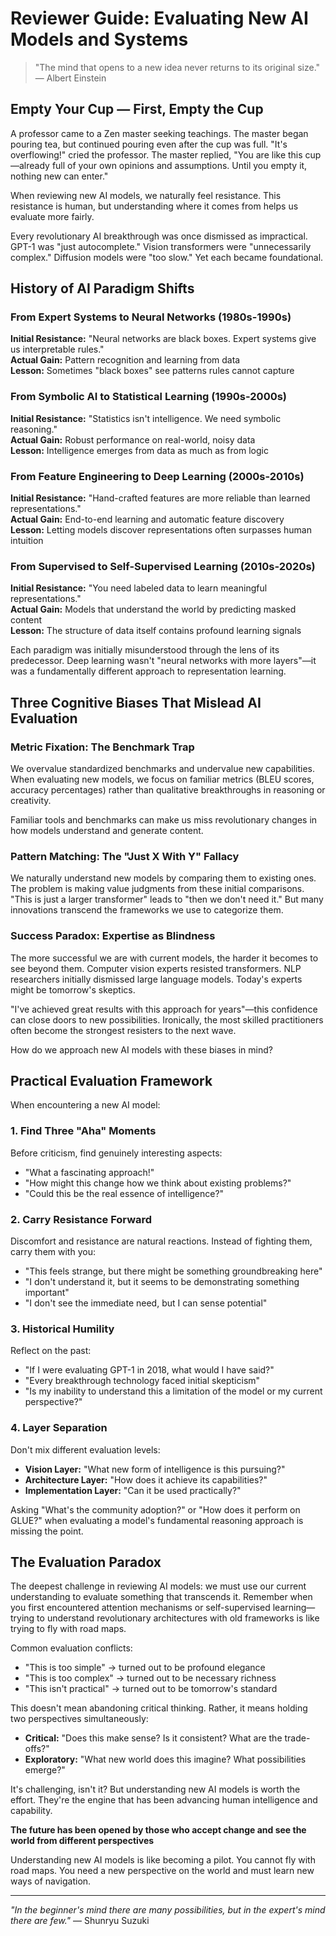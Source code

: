 # Reviewer Guide: Evaluating New AI Models and Systems

> "The mind that opens to a new idea never returns to its original size." — Albert Einstein

## Empty Your Cup — First, Empty the Cup

A professor came to a Zen master seeking teachings. The master began pouring tea, but continued pouring even after the cup was full. "It's overflowing!" cried the professor. The master replied, "You are like this cup—already full of your own opinions and assumptions. Until you empty it, nothing new can enter."

When reviewing new AI models, we naturally feel resistance. This resistance is human, but understanding where it comes from helps us evaluate more fairly.

Every revolutionary AI breakthrough was once dismissed as impractical. GPT-1 was "just autocomplete." Vision transformers were "unnecessarily complex." Diffusion models were "too slow." Yet each became foundational.

## History of AI Paradigm Shifts

### From Expert Systems to Neural Networks (1980s-1990s)
**Initial Resistance:** "Neural networks are black boxes. Expert systems give us interpretable rules."  
**Actual Gain:** Pattern recognition and learning from data  
**Lesson:** Sometimes "black boxes" see patterns rules cannot capture

### From Symbolic AI to Statistical Learning (1990s-2000s)
**Initial Resistance:** "Statistics isn't intelligence. We need symbolic reasoning."  
**Actual Gain:** Robust performance on real-world, noisy data  
**Lesson:** Intelligence emerges from data as much as from logic

### From Feature Engineering to Deep Learning (2000s-2010s)
**Initial Resistance:** "Hand-crafted features are more reliable than learned representations."  
**Actual Gain:** End-to-end learning and automatic feature discovery  
**Lesson:** Letting models discover representations often surpasses human intuition

### From Supervised to Self-Supervised Learning (2010s-2020s)
**Initial Resistance:** "You need labeled data to learn meaningful representations."  
**Actual Gain:** Models that understand the world by predicting masked content  
**Lesson:** The structure of data itself contains profound learning signals

Each paradigm was initially misunderstood through the lens of its predecessor. Deep learning wasn't "neural networks with more layers"—it was a fundamentally different approach to representation learning.

## Three Cognitive Biases That Mislead AI Evaluation

### Metric Fixation: The Benchmark Trap
We overvalue standardized benchmarks and undervalue new capabilities. When evaluating new models, we focus on familiar metrics (BLEU scores, accuracy percentages) rather than qualitative breakthroughs in reasoning or creativity.

Familiar tools and benchmarks can make us miss revolutionary changes in how models understand and generate content.

### Pattern Matching: The "Just X With Y" Fallacy
We naturally understand new models by comparing them to existing ones. The problem is making value judgments from these initial comparisons. "This is just a larger transformer" leads to "then we don't need it." But many innovations transcend the frameworks we use to categorize them.

### Success Paradox: Expertise as Blindness
The more successful we are with current models, the harder it becomes to see beyond them. Computer vision experts resisted transformers. NLP researchers initially dismissed large language models. Today's experts might be tomorrow's skeptics.

"I've achieved great results with this approach for years"—this confidence can close doors to new possibilities. Ironically, the most skilled practitioners often become the strongest resisters to the next wave.

How do we approach new AI models with these biases in mind?

## Practical Evaluation Framework

When encountering a new AI model:

### 1. Find Three "Aha" Moments
Before criticism, find genuinely interesting aspects:
- "What a fascinating approach!"
- "How might this change how we think about existing problems?"
- "Could this be the real essence of intelligence?"

### 2. Carry Resistance Forward
Discomfort and resistance are natural reactions. Instead of fighting them, carry them with you:
- "This feels strange, but there might be something groundbreaking here"
- "I don't understand it, but it seems to be demonstrating something important"
- "I don't see the immediate need, but I can sense potential"

### 3. Historical Humility
Reflect on the past:
- "If I were evaluating GPT-1 in 2018, what would I have said?"
- "Every breakthrough technology faced initial skepticism"
- "Is my inability to understand this a limitation of the model or my current perspective?"

### 4. Layer Separation
Don't mix different evaluation levels:
- **Vision Layer:** "What new form of intelligence is this pursuing?"
- **Architecture Layer:** "How does it achieve its capabilities?"
- **Implementation Layer:** "Can it be used practically?"

Asking "What's the community adoption?" or "How does it perform on GLUE?" when evaluating a model's fundamental reasoning approach is missing the point.

## The Evaluation Paradox

The deepest challenge in reviewing AI models: we must use our current understanding to evaluate something that transcends it. Remember when you first encountered attention mechanisms or self-supervised learning—trying to understand revolutionary architectures with old frameworks is like trying to fly with road maps.

Common evaluation conflicts:
- "This is too simple" → turned out to be profound elegance
- "This is too complex" → turned out to be necessary richness  
- "This isn't practical" → turned out to be tomorrow's standard

This doesn't mean abandoning critical thinking. Rather, it means holding two perspectives simultaneously:
- **Critical:** "Does this make sense? Is it consistent? What are the trade-offs?"
- **Exploratory:** "What new world does this imagine? What possibilities emerge?"

It's challenging, isn't it? But understanding new AI models is worth the effort. They're the engine that has been advancing human intelligence and capability.

**The future has been opened by those who accept change and see the world from different perspectives**

Understanding new AI models is like becoming a pilot. You cannot fly with road maps. You need a new perspective on the world and must learn new ways of navigation.

---

*"In the beginner's mind there are many possibilities, but in the expert's mind there are few."* — Shunryu Suzuki